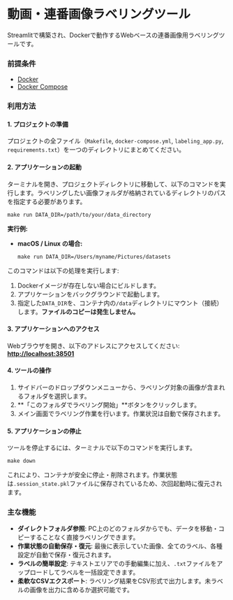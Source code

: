 # 動画・連番画像ラベリングツール

Streamlitで構築され、Dockerで動作するWebベースの連番画像用ラベリングツールです。

### 前提条件

* [Docker](https://docs.docker.com/engine/install/)
* [Docker Compose](https://docs.docker.com/compose/install/)

### 利用方法

#### 1. プロジェクトの準備

プロジェクトの全ファイル（`Makefile`, `docker-compose.yml`, `labeling_app.py`, `requirements.txt`）を一つのディレクトリにまとめてください。

#### 2. アプリケーションの起動

ターミナルを開き、プロジェクトディレクトリに移動して、以下のコマンドを実行します。ラベリングしたい画像フォルダが格納されているディレクトリのパスを指定する必要があります。

```
make run DATA_DIR=/path/to/your/data_directory
```

**実行例:**

* **macOS / Linux の場合:**
    ```
    make run DATA_DIR=/Users/myname/Pictures/datasets
    ```

このコマンドは以下の処理を実行します:

1.  Dockerイメージが存在しない場合にビルドします。
2.  アプリケーションをバックグラウンドで起動します。
3.  指定した`DATA_DIR`を、コンテナ内の`/data`ディレクトリにマウント（接続）します。**ファイルのコピーは発生しません。**

#### 3. アプリケーションへのアクセス

Webブラウザを開き、以下のアドレスにアクセスしてください:
**[http://localhost:38501](http://localhost:38501)**

#### 4. ツールの操作

1.  サイドバーのドロップダウンメニューから、ラベリング対象の画像が含まれるフォルダを選択します。
2.  **「このフォルダでラベリング開始」**ボタンをクリックします。
3.  メイン画面でラベリング作業を行います。作業状況は自動で保存されます。

#### 5. アプリケーションの停止

ツールを停止するには、ターミナルで以下のコマンドを実行します。

```
make down
```

これにより、コンテナが安全に停止・削除されます。作業状態は`.session_state.pkl`ファイルに保存されているため、次回起動時に復元されます。

### 主な機能

* **ダイレクトフォルダ参照**: PC上のどのフォルダからでも、データを移動・コピーすることなく直接ラベリングできます。
* **作業状態の自動保存・復元**: 最後に表示していた画像、全てのラベル、各種設定が自動で保存・復元されます。
* **ラベルの簡単設定**: テキストエリアでの手動編集に加え、`.txt`ファイルをアップロードしてラベルを一括設定できます。
* **柔軟なCSVエクスポート**: ラベリング結果をCSV形式で出力します。未ラベルの画像を出力に含めるか選択可能です。
